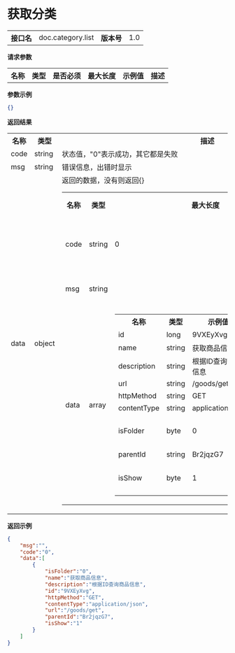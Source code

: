 
# 获取分类


<table>
    <tr>
        <th>接口名</th>
        <td>doc.category.list</td>
        <th>版本号</th>
        <td>1.0</td>
    </tr>
</table>

**请求参数**

<table>
    <tr>
        <th>名称</th>
        <th>类型</th>
        <th>是否必须</th>
        <th>最大长度</th>
        <th>示例值</th>
        <th>描述</th>
    </tr>
    </table>

**参数示例**

```json
{}
```

**返回结果**

<table>
    <tr>
        <th>名称</th>
        <th>类型</th>
        <th>描述</th>
    </tr>
    <tr>
        <td>code</td>
        <td>string</td>
        <td>状态值，"0"表示成功，其它都是失败</td>
    </tr>
    <tr>
        <td>msg</td>
        <td>string</td>
        <td>错误信息，出错时显示</td>
    </tr>
        <tr>
        <td>data</td>
        <td>object</td>
        <td>返回的数据，没有则返回{}
            <table>
                <tr>
                    <th>名称</th>
                    <th>类型</th>
                    <th>最大长度</th>
                    <th>示例值</th>
                    <th>描述</th>
                </tr>
                                <tr><td>code</td><td>string</td><td>0</td><td>状态值，"0"表示成功，其它都是失败<br/></td></tr>
                                <tr><td>msg</td><td>string</td><td></td><td>错误信息，出错时显示<br/></td></tr>
                                <tr><td>data</td><td>array</td><td><table><tr><th>名称</th><th>类型</th><th>示例值</th><th>描述</th></tr><tr><td>id</td><td>long</td><td>9VXEyXvg</td><td>文档id<br/></td></tr><tr><td>name</td><td>string</td><td>获取商品信息</td><td>文档名称<br/></td></tr><tr><td>description</td><td>string</td><td>根据ID查询商品信息</td><td>文档概述<br/></td></tr><tr><td>url</td><td>string</td><td>/goods/get</td><td>url<br/></td></tr><tr><td>httpMethod</td><td>string</td><td>GET</td><td>http方法<br/></td></tr><tr><td>contentType</td><td>string</td><td>application/json</td><td>contentType<br/></td></tr><tr><td>isFolder</td><td>byte</td><td>0</td><td>是否是分类，0：不是，1：是<br/></td></tr><tr><td>parentId</td><td>string</td><td>Br2jqzG7</td><td>父节点<br/></td></tr><tr><td>isShow</td><td>byte</td><td>1</td><td>是否显示，1：显示，0：不显示<br/></td></tr></table></td><td>分类数组<br/></td></tr>
                            </table>
        </td>
    </tr>
    </table>

**返回示例**

```json
{
	"msg":"",
	"code":"0",
	"data":[
		{
			"isFolder":"0",
			"name":"获取商品信息",
			"description":"根据ID查询商品信息",
			"id":"9VXEyXvg",
			"httpMethod":"GET",
			"contentType":"application/json",
			"url":"/goods/get",
			"parentId":"Br2jqzG7",
			"isShow":"1"
		}
	]
}
```


